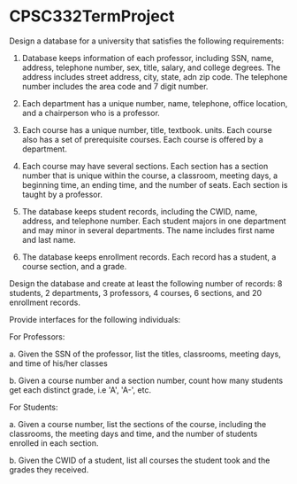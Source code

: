 # CPSC332TermProject
Design a database for a university that satisfies the following requirements:

1) Database keeps information of each professor, including SSN, name, address, telephone number, sex, title, salary, and college degrees. The address includes street address, city, state, adn zip code. The telephone number includes the area code and 7 digit number.

2) Each department has a unique number, name, telephone, office location, and a chairperson who is a professor.

3) Each course has a unique number, title, textbook. units. Each course also has a set of prerequisite courses. Each course is offered by a department.

4) Each course may have several sections. Each section has a section number that is unique within the course, a classroom, meeting days, a beginning time, an ending time, and the number of seats. Each section is taught by a professor.

5) The database keeps student records, including the CWID, name, address, and telephone number. Each student majors in one department and may minor in several departments. The name includes first name and last name.

6) The database keeps enrollment records. Each record has a student, a course section, and a grade.

Design the database and create at least the following number of records:
8 students, 2 departments, 3 professors, 4 courses, 6 sections, and 20 enrollment records.

Provide interfaces for the following individuals:

For Professors:

a. Given the SSN of the professor, list the titles, classrooms, meeting days, and time of his/her classes
  
b. Given a course number and a section number, count how many students get each distinct grade, i.e 'A', 'A-', etc.
  
For Students:

  a. Given a course number, list the sections of the course, including the classrooms, the meeting days and time, and the number of students enrolled in each section.
  
  b. Given the CWID of a student, list all courses the student took and the grades they received.
